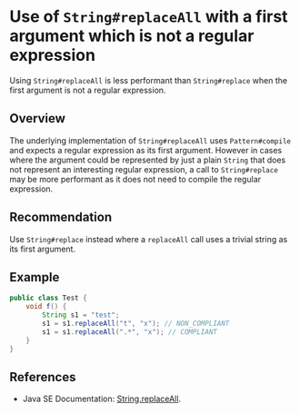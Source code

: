 # Use of `String#replaceAll` with a first argument which is not a regular expression

Using `String#replaceAll` is less performant than `String#replace` when the first argument is not a regular expression.

## Overview

The underlying implementation of `String#replaceAll` uses `Pattern#compile` and expects a regular expression as its first argument. However in cases where the argument could be represented by just a plain `String` that does not represent an interesting regular expression, a call to `String#replace` may be more performant as it does not need to compile the regular expression.

## Recommendation

Use `String#replace` instead where a `replaceAll` call uses a trivial string as its first argument.

## Example

```java
public class Test {
    void f() {
        String s1 = "test";
        s1 = s1.replaceAll("t", "x"); // NON_COMPLIANT
        s1 = s1.replaceAll(".*", "x"); // COMPLIANT
    }
}

```

## References

- Java SE Documentation: [String.replaceAll](https://docs.oracle.com/en/java/javase/20/docs/api/java.base/java/lang/String.html#replaceAll(java.lang.String,java.lang.String)).

